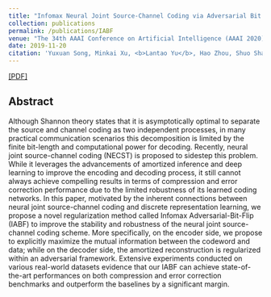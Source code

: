 ```yaml
---
title: "Infomax Neural Joint Source-Channel Coding via Adversarial Bit Flip"
collection: publications
permalink: /publications/IABF
venue: "The 34th AAAI Conference on Artificial Intelligence (AAAI 2020)"
date: 2019-11-20
citation: 'Yuxuan Song, Minkai Xu, <b>Lantao Yu</b>, Hao Zhou, Shuo Shao, Yong Yu. <i>AAAI 2020.</i>'
---
```


[[PDF]](https://lantaoyu.github.io/files/AAAI-SongS.6530.pdf)

## Abstract
Although Shannon theory states that it is asymptotically optimal to separate the source and channel coding as two independent processes, in many practical communication scenarios this decomposition is limited by the finite bit-length and computational power for decoding. Recently, neural joint source-channel coding (NECST) is proposed to sidestep this problem. While it leverages the advancements of amortized inference and deep learning to improve the encoding and decoding process, it still cannot always achieve compelling results in terms of  compression and error correction performance due to the limited robustness of its learned coding networks. In this paper, motivated by the inherent connections between neural joint source-channel coding and discrete representation learning, we propose a novel regularization method called Infomax Adversarial-Bit-Flip (IABF) to improve the stability and robustness of the neural joint source-channel coding scheme. More specifically, on the encoder side, we propose to explicitly maximize the mutual information between the codeword and data; while on the decoder side, the amortized reconstruction is regularized within an adversarial framework. Extensive experiments conducted on various real-world datasets evidence that our IABF can achieve state-of-the-art performances on both compression and error correction benchmarks and outperform the baselines by a significant margin. 